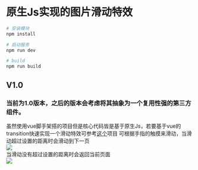 # 原生Js实现的图片滑动特效
``` bash
# 安装模块
npm install

# 启动服务
npm run dev

# build
npm run build

```
## V1.0
### 当前为1.0版本，之后的版本会考虑将其抽象为一个复用性强的第三方组件。
虽然使用vue脚手架搭的项目但是核心代码皆是基于原生Js，若要基于vue的transition快速实现一个滑动特效可参考[这个](https://github.com/zhangyuang/ScrollImageByVue)项目
可根据手指的触摸来滑动，当滑动超过设置的距离时会滑动到下一页
<br>
<img src="https://github.com/zhangyuang/ScollImage/blob/master/src/assets/images/scroll2.gif" style="width: 375px,height: 667px">
<br>
当滑动没有超过设置的距离时会返回当前页面
<br>
<img src="https://github.com/zhangyuang/ScollImage/blob/master/src/assets/images/scroll1.gif" style="width: 375px,height: 667px">